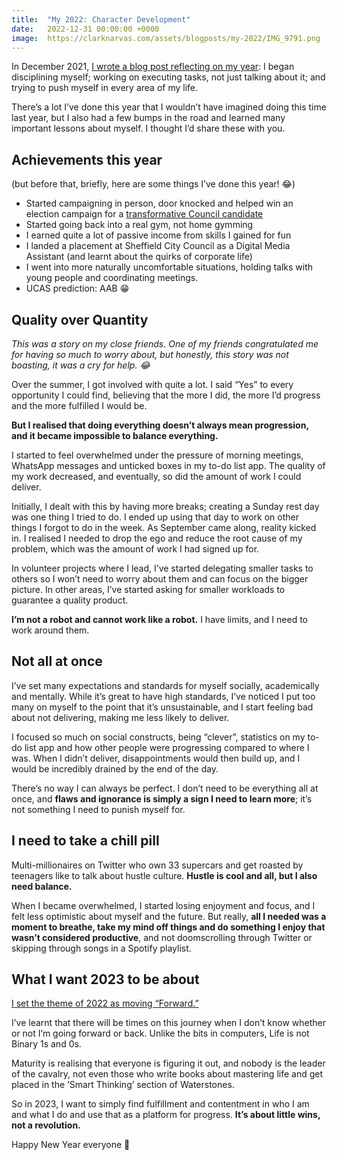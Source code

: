 ```yaml
---
title:  "My 2022: Character Development"
date:   2022-12-31 00:00:00 +0000
image:  https://clarknarvas.com/assets/blogposts/my-2022/IMG_9791.png
---
```


In December 2021, [I wrote a blog post reflecting on my year](https://clarknarvas.com/2021): I began disciplining myself; working on executing tasks, not just talking about it; and trying to push myself in every area of my life. 

There’s a lot I’ve done this year that I wouldn’t have imagined doing this time last year, but I also had a few bumps in the road and learned many important lessons about myself. I thought I’d share these with you. 


## Achievements this year

(but before that, briefly, here are some things I’ve done this year! 😂) 

* Started campaigning in person, door knocked and helped win an election campaign for a [transformative Council candidate](https://twitter.com/CACLabour/status/1522451183289384960?s=20&t=D5BEhWW0pPCAHbyb85lRmA)
* Started going back into a real gym, not home gymming 
* I earned quite a lot of passive income from skills I gained for fun
* I landed a placement at Sheffield City Council as a Digital Media Assistant (and learnt about the quirks of corporate life)
* I went into more naturally uncomfortable situations, holding talks with young people and coordinating meetings. 
* UCAS prediction: AAB 😁


## Quality over Quantity 



*This was a story on my close friends. One of my friends congratulated me for having so much to worry about, but honestly, this story was not boasting, it was a cry for help. 😂*

Over the summer, I got involved with quite a lot. I said “Yes” to every opportunity I could find, believing that the more I did, the more I’d progress and the more fulfilled I would be. 

**But I realised that doing everything doesn’t always mean progression, and it became impossible to balance everything.**

I started to feel overwhelmed under the pressure of morning meetings, WhatsApp messages and unticked boxes in my to-do list app. The quality of my work decreased, and eventually, so did the amount of work I could deliver.

Initially, I dealt with this by having more breaks; creating a Sunday rest day was one thing I tried to do. I ended up using that day to work on other things I forgot to do in the week. As September came along, reality kicked in. I realised I needed to drop the ego and reduce the root cause of my problem, which was the amount of work I had signed up for. 

In volunteer projects where I lead, I’ve started delegating smaller tasks to others so I won’t need to worry about them and can focus on the bigger picture. In other areas, I’ve started asking for smaller workloads to guarantee a quality product.

**I’m not a robot and cannot work like a robot.** I have limits, and I need to work around them. 


## Not all at once


I’ve set many expectations and standards for myself socially, academically and mentally. While it’s great to have high standards, I’ve noticed I put too many on myself to the point that it’s unsustainable, and I start feeling bad about not delivering, making me less likely to deliver. 

I focused so much on social constructs, being “clever”, statistics on my to-do list app and how other people were progressing compared to where I was. When I didn’t deliver, disappointments would then build up, and I would be incredibly drained by the end of the day. 

There’s no way I can always be perfect. I don’t need to be everything all at once, and **flaws and ignorance is simply a sign I need to learn more**; it’s not something I need to punish myself for. 



## I need to take a chill pill 

Multi-millionaires on Twitter who own 33 supercars and get roasted by teenagers like to talk about hustle culture. **Hustle is cool and all, but I also need balance.**

When I became overwhelmed, I started losing enjoyment and focus, and I felt less optimistic about myself and the future. But really, **all I needed was a moment to breathe, take my mind off things and do something I enjoy that wasn’t considered productive**, and not doomscrolling through Twitter or skipping through songs in a Spotify playlist. 




## What I want 2023 to be about 

[I set the theme of 2022 as moving “Forward.” ](https://clarknarvas.com/2021)

I’ve learnt that there will be times on this journey when I don’t know whether or not I’m going forward or back. Unlike the bits in computers, Life is not Binary 1s and 0s. 

Maturity is realising that everyone is figuring it out, and nobody is the leader of the cavalry, not even those who write books about mastering life and get placed in the ‘Smart Thinking’ section of Waterstones. 

So in 2023, I want to simply find fulfillment and contentment in who I am and what I do and use that as a platform for progress. **It’s about little wins, not a revolution.**

Happy New Year everyone 🥳